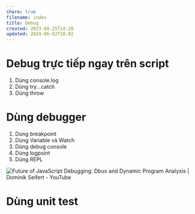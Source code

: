 ```yaml
---
share: true
filename: index
title: Debug
created: 2023-08-25T14:20
updated: 2024-06-02T18:02
---
```


# Debug trực tiếp ngay trên script
1. Dùng console.log
3. Dùng try...catch
4. Dùng throw

# Dùng debugger
1. Dùng breakpoint
2. Dùng Variable và Watch 
3. Dùng debug console
4. Dùng logpoint
5. Dùng REPL

![Future of JavaScript Debugging: Dbux and Dynamic Program Analysis | Dominik Seifert - YouTube](https://youtu.be/LhM01DL9dLc?si=WLP8AzM_nA_d8FCk)
# Dùng unit test

